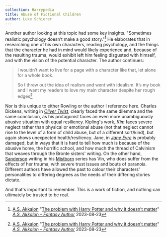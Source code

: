 ```yaml
---
collection: Harrypedia
title: Abuse of Fictional Children
author: Luke Schierer
---
```


Another author looking at this topic had some key insights. "Sometimes realistic psychology doesn’t make a good story."[^240319-1] He elaborates that in researching one of his own characters, reading psychology, and the things that the character he had in mind would likely experience and, because of the resulting trauma, would exhibit left him feeling disgusted with himself, and with the vision of the potential character. The author continues:

> I wouldn’t want to live for a page with a character like that, let alone for a whole book.
>
> So I threw out the idea of realism and went with idealism. It’s my book and I want my readers to love my main character despite her rough edges[^240319-2]

Nor is this unique to either Rowling or the author I reference here. Charles Dickens, writing in _[Oliver Twist]_, clearly faced the same dilemma and the same conclusion, as his protagonist faces an even more unambiguously abusive situation with equal resiliency. Kipling's work, _[Kim]_ faces severe neglect rather than physical or emotional abuse (not that neglect cannot rise to the level of a form of child abuse, but of a different sort/kind), but again shows unexpected health/resiliency. Jane, in _[Jane Eyre]_ is probably damaged, but in ways that it is hard to tell how much is because of the abusive home, the horrific school, and how much the thread of Calvinism that weaves through the Bronte sisters' writing. On the other hand, [Sanderson] writing in his [Mistborn] series has Vin, who does suffer from the effects of her trauma, with severe trust issues and bouts of paranoia. Different authors have allowed the past to colour their characters' personalities to differing degrees as the needs of their differing stories dictate.

And that's important to remember. This is a work of fiction, and nothing can ultimately be trusted to be real.

[Sanderson]: https://www.brandonsanderson.com/
[Mistborn]: https://www.brandonsanderson.com/the-mistborn-saga-the-original-trilogy/
[Jane Eyre]: https://www.gutenberg.org/ebooks/1260
[Kim]: https://www.gutenberg.org/ebooks/2226
[Oliver Twist]: https://www.gutenberg.org/ebooks/730

[^240319-1]:
    [A.S. Akkalon](https://www.asakkalon.com/author/iamalecia/)
    "[The problem with Harry Potter and why it doesn’t matter](https://www.asakkalon.com/problem-with-harry-potter/)"
    _[A.S. Akkalon – Fantasy Author](https://www.asakkalon.com/)_
    2023-08-23

[^240319-2]:
    [A.S. Akkalon](https://www.asakkalon.com/author/iamalecia/)
    "[The problem with Harry Potter and why it doesn’t matter](https://www.asakkalon.com/problem-with-harry-potter/)"
    _[A.S. Akkalon – Fantasy Author](https://www.asakkalon.com/)_
    2023-08-23
